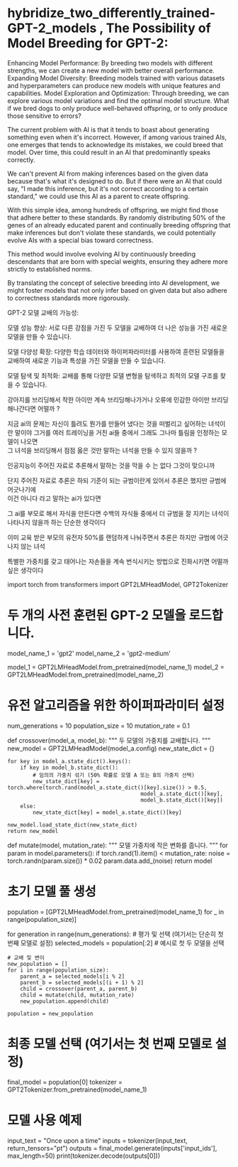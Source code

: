 # hybridize_two_differently_trained-GPT-2_models , The Possibility of Model Breeding for GPT-2:

Enhancing Model Performance: By breeding two models with different strengths, we can create a new model with better overall performance.
Expanding Model Diversity: Breeding models trained with various datasets and hyperparameters can produce new models with unique features and capabilities.
Model Exploration and Optimization: Through breeding, we can explore various model variations and find the optimal model structure.
What if we bred dogs to only produce well-behaved offspring, or to only produce those sensitive to errors?

The current problem with AI is that it tends to boast about generating something even when it's incorrect. However, if among various trained AIs, one emerges that tends to acknowledge its mistakes, we could breed that model. Over time, this could result in an AI that predominantly speaks correctly.

We can't prevent AI from making inferences based on the given data because that's what it's designed to do. But if there were an AI that could say, "I made this inference, but it's not correct according to a certain standard," we could use this AI as a parent to create offspring.

With this simple idea, among hundreds of offspring, we might find those that adhere better to these standards. By randomly distributing 50% of the genes of an already educated parent and continually breeding offspring that make inferences but don't violate these standards, we could potentially evolve AIs with a special bias toward correctness.

This method would involve evolving AI by continuously breeding descendants that are born with special weights, ensuring they adhere more strictly to established norms.

By translating the concept of selective breeding into AI development, we might foster models that not only infer based on given data but also adhere to correctness standards more rigorously.


GPT-2 모델 교배의 가능성:

모델 성능 향상: 서로 다른 강점을 가진 두 모델을 교배하여 더 나은 성능을 가진 새로운 모델을 만들 수 있습니다.

모델 다양성 확장: 다양한 학습 데이터와 하이퍼파라미터를 사용하여 훈련된 모델들을 교배하여 새로운 기능과 특성을 가진 모델을 만들 수 있습니다.

모델 탐색 및 최적화: 교배를 통해 다양한 모델 변형을 탐색하고 최적의 모델 구조를 찾을 수 있습니다.



강아지를 브리딩해서  착한 아이만  계속 브리딩해나가거나 
오류에 민감한 아이만 브리딩 해나간다면   어떨까  ?  

지금 ai의 문제는 자신이 틀려도 뭔가를 만들어 냈다는 것을 떠벌리고 싶어하는 녀석이란 말이야 
그거를  여러 트레이닝을 거친  ai들 중에서  그래도 그나마 틀림을 인정하는 모델이 나오면  
그 녀석을 브리딩해서  점점 옳은 것만 말하는 녀석을 만들 수 있지 않을까 ? 

인공지능이  주어진 자료로 추론해서 말하는 것을 막을 수 는 없다  그것이 맞으니까  

단지 주어진 자료로 추론은 하되  기준이 되는 규범이란게 있어서 추론은 했지만 규범에 어긋나기에  
이건 아니다 라고 말하는 ai가 있다면 

그 ai를 부모로 해서 자식을 만든다면 
수백의 자식들 중에서  더 규범을 잘 지키는 녀석이 나타나지 않을까 하는 단순한 생각이다  

이미 교육 받은 부모의 유전자 50%를 랜덤하게 나눠주면서  추론은 하지만 규범에 어긋나지 않는 녀석 

특별한 가중치를 갖고 태어나는 자손들을 계속 번식시키는 방법으로  진화시키면 어떨까 싶은 생각이다  




import torch
from transformers import GPT2LMHeadModel, GPT2Tokenizer

# 두 개의 사전 훈련된 GPT-2 모델을 로드합니다.
model_name_1 = 'gpt2'
model_name_2 = 'gpt2-medium'

model_1 = GPT2LMHeadModel.from_pretrained(model_name_1)
model_2 = GPT2LMHeadModel.from_pretrained(model_name_2)

# 유전 알고리즘을 위한 하이퍼파라미터 설정
num_generations = 10
population_size = 10
mutation_rate = 0.1

def crossover(model_a, model_b):
    """ 두 모델의 가중치를 교배합니다. """
    new_model = GPT2LMHeadModel(model_a.config)
    new_state_dict = {}

    for key in model_a.state_dict().keys():
        if key in model_b.state_dict():
            # 임의의 가중치 섞기 (50% 확률로 모델 A 또는 B의 가중치 선택)
            new_state_dict[key] = torch.where(torch.rand(model_a.state_dict()[key].size()) > 0.5,
                                              model_a.state_dict()[key],
                                              model_b.state_dict()[key])
        else:
            new_state_dict[key] = model_a.state_dict()[key]
    
    new_model.load_state_dict(new_state_dict)
    return new_model

def mutate(model, mutation_rate):
    """ 모델 가중치에 작은 변화를 줍니다. """
    for param in model.parameters():
        if torch.rand(1).item() < mutation_rate:
            noise = torch.randn(param.size()) * 0.02
            param.data.add_(noise)
    return model

# 초기 모델 풀 생성
population = [GPT2LMHeadModel.from_pretrained(model_name_1) for _ in range(population_size)]

for generation in range(num_generations):
    # 평가 및 선택 (여기서는 단순히 첫 번째 모델로 설정)
    selected_models = population[:2]  # 예시로 첫 두 모델을 선택

    # 교배 및 변이
    new_population = []
    for i in range(population_size):
        parent_a = selected_models[i % 2]
        parent_b = selected_models[(i + 1) % 2]
        child = crossover(parent_a, parent_b)
        child = mutate(child, mutation_rate)
        new_population.append(child)

    population = new_population

# 최종 모델 선택 (여기서는 첫 번째 모델로 설정)
final_model = population[0]
tokenizer = GPT2Tokenizer.from_pretrained(model_name_1)

# 모델 사용 예제
input_text = "Once upon a time"
inputs = tokenizer(input_text, return_tensors="pt")
outputs = final_model.generate(inputs['input_ids'], max_length=50)
print(tokenizer.decode(outputs[0]))


